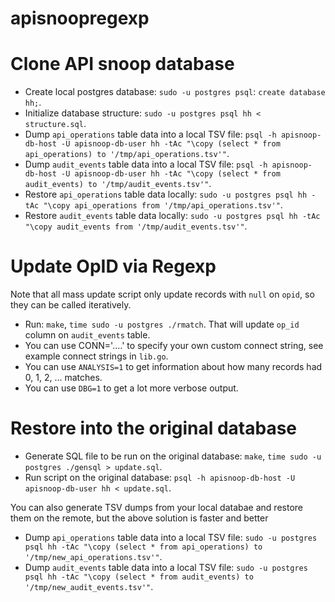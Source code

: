 # apisnoopregexp

# Clone API snoop database

- Create local postgres database: `sudo -u postgres psql`: `create database hh;`.
- Initialize database structure: `sudo -u postgres psql hh < structure.sql`.
- Dump `api_operations` table data into a local TSV file: `psql -h apisnoop-db-host -U apisnoop-db-user hh -tAc "\copy (select * from api_operations) to '/tmp/api_operations.tsv'"`.
- Dump `audit_events` table data into a local TSV file: `psql -h apisnoop-db-host -U apisnoop-db-user hh -tAc "\copy (select * from audit_events) to '/tmp/audit_events.tsv'"`.
- Restore `api_operations` table data locally: `sudo -u postgres psql hh -tAc "\copy api_operations from '/tmp/api_operations.tsv'"`.
- Restore `audit_events` table data locally: `sudo -u postgres psql hh -tAc "\copy audit_events from '/tmp/audit_events.tsv'"`.


# Update OpID via Regexp

Note that all mass update script only update records with `null` on `opid`, so they can be called iteratively.

- Run: `make`, `time sudo -u postgres ./rmatch`. That will update `op_id` column on `audit_events` table.
- You can use CONN='....' to specify your own custom connect string, see example connect strings in `lib.go`.
- You can use `ANALYSIS=1` to get information about how many records had 0, 1, 2, ... matches.
- You can use `DBG=1` to get a lot more verbose output.


# Restore into the original database

- Generate SQL file to be run on the original database: `make`, `time sudo -u postgres ./gensql > update.sql`.
- Run script on the original database: `` psql -h apisnoop-db-host -U apisnoop-db-user hh < update.sql ``.

You can also generate TSV dumps from your local databae and restore them on the remote, but the above solution is faster and better

- Dump `api_operations` table data into a local TSV file: `sudo -u postgres psql hh -tAc "\copy (select * from api_operations) to '/tmp/new_api_operations.tsv'"`.
- Dump `audit_events` table data into a local TSV file: `sudo -u postgres psql hh -tAc "\copy (select * from audit_events) to '/tmp/new_audit_events.tsv'"`.
